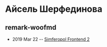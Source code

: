 # Айсель Шерфединова

## remark-woofmd
- 2019 Mar 22 -- [Simferopol Frontend 2](https://www.youtube.com/watch?v=H7Ad1d2-UyA)    
